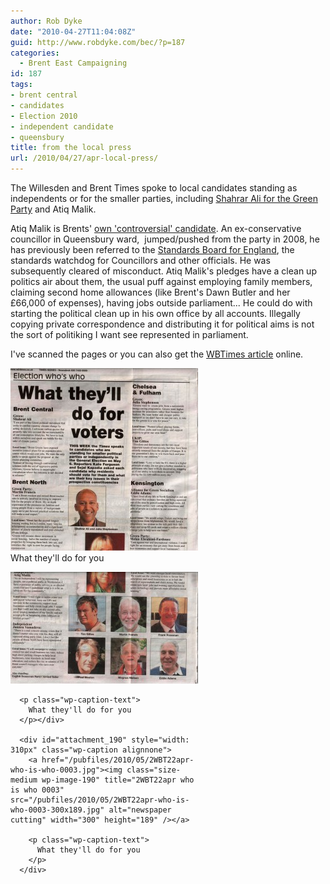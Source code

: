```yaml
---
author: Rob Dyke
date: "2010-04-27T11:04:08Z"
guid: http://www.robdyke.com/bec/?p=187
categories:
  - Brent East Campaigning
id: 187
tags:
- brent central
- candidates
- Election 2010
- independent candidate
- queensbury
title: from the local press
url: /2010/04/27/apr-local-press/
---
```

The Willesden and Brent Times spoke to local candidates standing as independents or for the smaller parties, including [Shahrar Ali for the Green Party](http://www.shahrarali.net/ "Shahrar Ali website") and Atiq Malik.

Atiq Malik is Brents' [own 'controversial' candidate](http://www.danielpipes.org/blog/2009/02/atiq-malik-british-politician-calls-for-stoning-adulterous). An ex-conservative councillor in Queensbury ward,  jumped/pushed from the party in 2008, he has previously been referred to the [Standards Board for England](http://www.standardsforengland.gov.uk), the standards watchdog for Councillors and other officials. He was subsequently cleared of misconduct. Atiq Malik's pledges have a clean up politics air about them, the usual puff against employing family members, claiming second home allowances (like Brent's Dawn Butler and her £66,000 of expenses), having jobs outside parliament... He could do with starting the political clean up in his own office by all accounts. Illegally copying private correspondence and distributing it for political aims is not the sort of politiking I want see represented in parliament.

I've scanned the pages or you can also get the [WBTimes article](http://tinyurl.com/37l6pjf "WBTimes") online.

<div id="attachment_188" style="width: 310px" class="wp-caption alignnone">
  <a href="/pubfiles/2010/05/2WBT22apr-who-is-who-0001.jpg"><img class="size-medium wp-image-188" title="2WBT22apr who is who 0001" src="/pubfiles/2010/05/2WBT22apr-who-is-who-0001-300x292.jpg" alt="newspaper cutting" width="300" height="292" /></a>What they'll do for you</dt> </dl>
</div>

<div class="mceTemp">
  <dl id="attachment_189" class="wp-caption alignnone" style="width: 310px;">
    <dt class="wp-caption-dt">
      <a href="/pubfiles/2010/05/2WBT22apr-who-is-who-0002.jpg"><img class="size-medium wp-image-189" title="2WBT22apr who is who 0002" src="/pubfiles/2010/05/2WBT22apr-who-is-who-0002-300x179.jpg" alt="newspaper cutting" width="300" height="179" /></a>
      
      <p class="wp-caption-text">
        What they'll do for you
      </p></div> 
      
      <div id="attachment_190" style="width: 310px" class="wp-caption alignnone">
        <a href="/pubfiles/2010/05/2WBT22apr-who-is-who-0003.jpg"><img class="size-medium wp-image-190" title="2WBT22apr who is who 0003" src="/pubfiles/2010/05/2WBT22apr-who-is-who-0003-300x189.jpg" alt="newspaper cutting" width="300" height="189" /></a>
        
        <p class="wp-caption-text">
          What they'll do for you
        </p>
      </div>